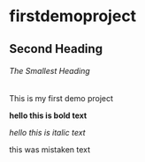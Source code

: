 # firstdemoproject

## Second Heading

###### The Smallest Heading

This is my first demo project
 
**hello this is bold text**

*hello this is italic text*

this was mistaken text

